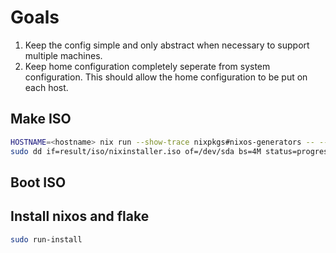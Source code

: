 # Goals

1. Keep the config simple and only abstract when necessary to support multiple machines.
1. Keep home configuration completely seperate from system configuration. This should allow the home configuration to be put on each host.

## Make ISO

```sh
HOSTNAME=<hostname> nix run --show-trace nixpkgs#nixos-generators -- --format iso --flake .#iso -o result
sudo dd if=result/iso/nixinstaller.iso of=/dev/sda bs=4M status=progress conv=fdatasync
```

## Boot ISO

## Install nixos and flake

```sh
sudo run-install
```
